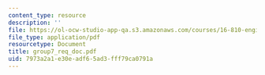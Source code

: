 ```yaml
---
content_type: resource
description: ''
file: https://ol-ocw-studio-app-qa.s3.amazonaws.com/courses/16-810-engineering-design-and-rapid-prototyping-january-iap-2005/7973a2a1e30eadf65ad3fff79ca0791a_group7_req_doc.pdf
file_type: application/pdf
resourcetype: Document
title: group7_req_doc.pdf
uid: 7973a2a1-e30e-adf6-5ad3-fff79ca0791a
---
```

